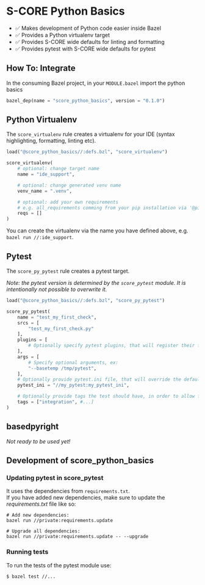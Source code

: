 # S-CORE Python Basics

* ✅ Makes development of Python code easier inside Bazel
* ✅ Provides a Python virtualenv target
* ✅ Provides S-CORE wide defaults for linting and formatting
* ✅ Provides pytest with S-CORE wide defaults for pytest

## How To: Integrate

In the consuming Bazel project, in your `MODULE.bazel` import the python basics

```python
bazel_dep(name = "score_python_basics", version = "0.1.0")
```

## Python Virtualenv
The `score_virtualenv` rule creates a virtualenv for your IDE (syntax highlighting, formatting, linting etc).

```python
load("@score_python_basics//:defs.bzl", "score_virtualenv")

score_virtualenv(
    # optional: change target name
    name = "ide_support",

    # optional: change generated venv name
    venv_name = ".venv",

    # optional: add your own requirements
    # e.g. all_requirements comming from your pip installation via '@pip...
    reqs = []
)
```

You can create the virtualenv via the name you have defined above, e.g. `bazel
run //:ide_support`.

## Pytest

The `score_py_pytest` rule creates a pytest target.

*Note: the pytest version is determined by the `score_pytest` module. It is intentionally not possible to overwrite it.*

```python
load("@score_python_basics//:defs.bzl", "score_py_pytest")

score_py_pytest(
    name = "test_my_first_check",
    srcs = [
        "test_my_first_check.py"
    ],
    plugins = [
        # Optionally specify pytest plugins, that will register their fixtures
    ],
    args = [
        # Specify optional arguments, ex:
        "--basetemp /tmp/pytest",
    ],
    # Optionally provide pytest.ini file, that will override the default one
    pytest_ini = "//my_pytest:my_pytest_ini",

    # Optionally provide tags the test should have, in order to allow for execution grouping
    tags = ["integration", #...]
)
```

## basedpyright

*Not ready to be used yet!*

## Development of score_python_basics

### Updating pytest in score_pytest
It uses the dependencies from `requirements.txt`.  
If you have added new dependencies, make sure to update the *requirements.txt* file like so: 
```
# Add new dependencies:
bazel run //private:requirements.update

# Upgrade all dependencies:
bazel run //private:requirements.update -- --upgrade
```

### Running tests
To run the tests of the pytest module use:
```
$ bazel test //...
```
